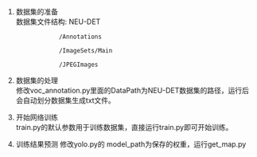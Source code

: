 1. 数据集的准备   
数据集文件结构:
             NEU-DET
             
                   /Annotations
                   
                   /ImageSets/Main
                   
                   /JPEGImages
2. 数据集的处理   
修改voc_annotation.py里面的DataPath为NEU-DET数据集的路径，运行后会自动划分数据集生成txt文件。   

3. 开始网络训练   
train.py的默认参数用于训练数据集，直接运行train.py即可开始训练。

4. 训练结果预测
修改yolo.py的 model_path为保存的权重，运行get_map.py

